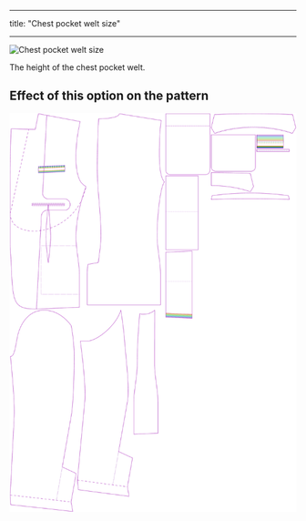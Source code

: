 ***

title: "Chest pocket welt size"

***

![Chest pocket welt size](chestpocketweltsize.svg)

The height of the chest pocket welt.

## Effect of this option on the pattern

![This image shows the effect of this option by superimposing several variants that have a different value for this option](jaeger_chestpocketweltsize_sample.svg "Effect of this option on the pattern")
